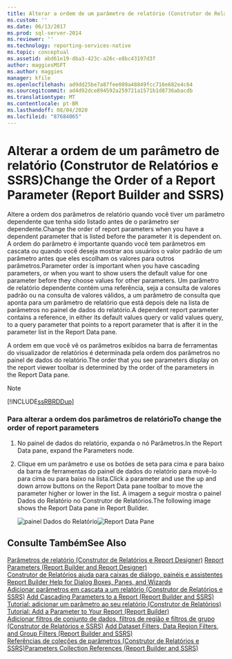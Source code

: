 ```yaml
---
title: Alterar a ordem de um parâmetro de relatório (Construtor de Relatórios e SSRS) | Microsoft Docs
ms.custom: ''
ms.date: 06/13/2017
ms.prod: sql-server-2014
ms.reviewer: ''
ms.technology: reporting-services-native
ms.topic: conceptual
ms.assetid: abd61e19-dba3-423c-a26c-e8bc43197d3f
author: maggiesMSFT
ms.author: maggies
manager: kfile
ms.openlocfilehash: ad9dd25be7a87fee089a48849fcc716e682e4c64
ms.sourcegitcommit: ad4d92dce894592a259721a1571b1d8736abacdb
ms.translationtype: MT
ms.contentlocale: pt-BR
ms.lasthandoff: 08/04/2020
ms.locfileid: "87684065"
---
```

# <a name="change-the-order-of-a-report-parameter-report-builder-and-ssrs"></a><span data-ttu-id="a76ee-102">Alterar a ordem de um parâmetro de relatório (Construtor de Relatórios e SSRS)</span><span class="sxs-lookup"><span data-stu-id="a76ee-102">Change the Order of a Report Parameter (Report Builder and SSRS)</span></span>
  <span data-ttu-id="a76ee-103">Altere a ordem dos parâmetros de relatório quando você tiver um parâmetro dependente que tenha sido listado antes de o parâmetro ser dependente.</span><span class="sxs-lookup"><span data-stu-id="a76ee-103">Change the order of report parameters when you have a dependent parameter that is listed before the parameter it is dependent on.</span></span> <span data-ttu-id="a76ee-104">A ordem do parâmetro é importante quando você tem parâmetros em cascata ou quando você deseja mostrar aos usuários o valor padrão de um parâmetro antes que eles escolham os valores para outros parâmetros.</span><span class="sxs-lookup"><span data-stu-id="a76ee-104">Parameter order is important when you have cascading parameters, or when you want to show users the default value for one parameter before they choose values for other parameters.</span></span> <span data-ttu-id="a76ee-105">Um parâmetro de relatório dependente contém uma referência, seja a consulta de valores padrão ou na consulta de valores válidos, a um parâmetro de consulta que aponta para um parâmetro de relatório que está depois dele na lista de parâmetros no painel de dados do relatório.</span><span class="sxs-lookup"><span data-stu-id="a76ee-105">A dependent report parameter contains a reference, in either its default values query or valid values query, to a query parameter that points to a report parameter that is after it in the parameter list in the Report Data pane.</span></span>  
  
 <span data-ttu-id="a76ee-106">A ordem em que você vê os parâmetros exibidos na barra de ferramentas do visualizador de relatórios é determinada pela ordem dos parâmetros no painel de dados do relatório.</span><span class="sxs-lookup"><span data-stu-id="a76ee-106">The order that you see parameters display on the report viewer toolbar is determined by the order of the parameters in the Report Data pane.</span></span>  
  
> [!NOTE]  
>  [!INCLUDE[ssRBRDDup](../../includes/ssrbrddup-md.md)]  
  
### <a name="to-change-the-order-of-report-parameters"></a><span data-ttu-id="a76ee-107">Para alterar a ordem dos parâmetros de relatório</span><span class="sxs-lookup"><span data-stu-id="a76ee-107">To change the order of report parameters</span></span>  
  
1.  <span data-ttu-id="a76ee-108">No painel de dados do relatório, expanda o nó Parâmetros.</span><span class="sxs-lookup"><span data-stu-id="a76ee-108">In the Report Data pane, expand the Parameters node.</span></span>  
  
2.  <span data-ttu-id="a76ee-109">Clique em um parâmetro e use os botões de seta para cima e para baixo da barra de ferramentas do painel de dados do relatório para movê-lo para cima ou para baixo na lista.</span><span class="sxs-lookup"><span data-stu-id="a76ee-109">Click a parameter and use the up and down arrow buttons on the Report Data pane toolbar to move the parameter higher or lower in the list.</span></span> <span data-ttu-id="a76ee-110">A imagem a seguir mostra o painel Dados do Relatório no Construtor de Relatórios.</span><span class="sxs-lookup"><span data-stu-id="a76ee-110">The following image shows the Report Data pane in Report Builder.</span></span>  
  
     <span data-ttu-id="a76ee-111">![painel Dados do Relatório](../media/reportdatapane.png "painel Dados do Relatório")</span><span class="sxs-lookup"><span data-stu-id="a76ee-111">![Report Data Pane](../media/reportdatapane.png "Report Data Pane")</span></span>  
  
## <a name="see-also"></a><span data-ttu-id="a76ee-112">Consulte Também</span><span class="sxs-lookup"><span data-stu-id="a76ee-112">See Also</span></span>  
 <span data-ttu-id="a76ee-113">[Parâmetros de relatório &#40;Construtor de Relatórios e Report Designer&#41;](report-parameters-report-builder-and-report-designer.md) </span><span class="sxs-lookup"><span data-stu-id="a76ee-113">[Report Parameters &#40;Report Builder and Report Designer&#41;](report-parameters-report-builder-and-report-designer.md) </span></span>  
 <span data-ttu-id="a76ee-114">[Construtor de Relatórios ajuda para caixas de diálogo, painéis e assistentes](../report-builder-help-for-dialog-boxes-panes-and-wizards.md) </span><span class="sxs-lookup"><span data-stu-id="a76ee-114">[Report Builder Help for Dialog Boxes, Panes, and Wizards](../report-builder-help-for-dialog-boxes-panes-and-wizards.md) </span></span>  
 <span data-ttu-id="a76ee-115">[Adicionar parâmetros em cascata a um relatório &#40;Construtor de Relatórios e SSRS&#41;](add-cascading-parameters-to-a-report-report-builder-and-ssrs.md) </span><span class="sxs-lookup"><span data-stu-id="a76ee-115">[Add Cascading Parameters to a Report &#40;Report Builder and SSRS&#41;](add-cascading-parameters-to-a-report-report-builder-and-ssrs.md) </span></span>  
 <span data-ttu-id="a76ee-116">[Tutorial: adicionar um parâmetro ao seu relatório &#40;Construtor de Relatórios&#41;](../tutorial-add-a-parameter-to-your-report-report-builder.md) </span><span class="sxs-lookup"><span data-stu-id="a76ee-116">[Tutorial: Add a Parameter to Your Report &#40;Report Builder&#41;](../tutorial-add-a-parameter-to-your-report-report-builder.md) </span></span>  
 <span data-ttu-id="a76ee-117">[Adicionar filtros de conjunto de dados, filtros de região e filtros de grupo &#40;Construtor de Relatórios e SSRS&#41;](add-dataset-filters-data-region-filters-and-group-filters.md) </span><span class="sxs-lookup"><span data-stu-id="a76ee-117">[Add Dataset Filters, Data Region Filters, and Group Filters &#40;Report Builder and SSRS&#41;](add-dataset-filters-data-region-filters-and-group-filters.md) </span></span>  
 [<span data-ttu-id="a76ee-118">Referências de coleções de parâmetros &#40;Construtor de Relatórios e SSRS&#41;</span><span class="sxs-lookup"><span data-stu-id="a76ee-118">Parameters Collection References &#40;Report Builder and SSRS&#41;</span></span>](built-in-collections-parameters-collection-references-report-builder.md)  
  
  
